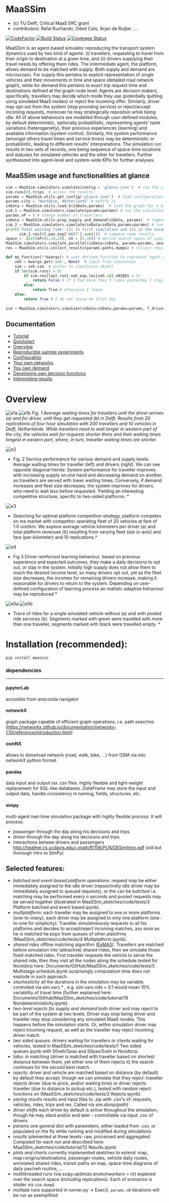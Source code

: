 # MaaSSim

* (c) TU Delft, Critical MaaS ERC grant
* contributors: Rafal Kucharski, Oded Cats, Arjan de Ruijter ....

[![CodeFactor](https://www.codefactor.io/repository/github/rafalkucharskipk/maassim/badge)](https://www.codefactor.io/repository/github/rafalkucharskipk/maassim)
[![Build Status](https://travis-ci.org/RafalKucharskiPK/MaaSSim.svg?branch=master)](https://travis-ci.org/RafalKucharskiPK/MaaSSim)
[![Coverage Status](https://coveralls.io/repos/github/RafalKucharskiPK/MaaSSim/badge.svg?branch=master)](https://coveralls.io/github/RafalKucharskiPK/MaaSSim?branch=master)



MaaSSim is an agent-based simulator reproducing the transport system dynamics used by two kind of agents: (i) travellers, requesting to travel from their origin to destination at a given time, and (ii) drivers supplying their travel needs by offering them rides. The intermediate agent, the platform, allows demand to be matched with supply. Both supply and demand are microscopic. For supply this pertains to explicit representation of single vehicles and their movements in time and space (detailed road network graph), while for demand this pertains to exact trip request time and destinations defined at the graph node level.
Agents are decision makers, specifically, travellers may decide which mode they use (potentially quitting using simulated MaaS modes) or reject the incoming offer. Similarly, driver may opt-out from the system (stop providing service) or reject/accept incoming requests, moreover he may strategically reposition while being idle. All of above behaviours are modelled through user-defined modules, by default deterministic, optionally probabilistic, representing agents' taste variations (heterogeneity), their previous experiences (learning) and available information (system control). Similarly, the system performance (amongst others travel times and service times) may be deterministic or probabilistic, leading to different results' interpretations.
The simulation run results in two sets of records, one being sequence of space-time locations and statuses for simulated vehicles and the other for travellers. Further synthesized into agent-level and system-wide KPIs for further analyses.

## MaaSSim usage and functionalities at glance

```python
sim = MaaSSim.simulators.simulate(config = 'glance.json')  # run the simulation from a given configuration
sim.runs[0].trips  # access the results
params = MaaSSim.utils.get_config('glance.json')  # load configuration
params.city = "Nootdorp, Netherlands" # modify it
inData = MaaSSim.utils.load_G(inData,params)  # load the graph for a different city
sim_1 = MaaSSim.simulators.simulate(params=params) # run the simulation
params.nP = 5 # change number of travellers
inData = MaaSSim.utils.prep_supply_and_demand(inData, params)  # regenerate supply and demand
sim_2 = MaaSSim.simulators.simulate(inData=inData,params=params) # run the second simulation
print('Total waiting time: {}s in first simulation and {}s in the second.'.format(sim_1.res[0].pax_exp['WAIT'].sum(),
      sim_2.res[0].pax_exp['WAIT'].sum()))  # compare some results
space =  dict(nP=[5,10,20], nV = [5,10]) # define search space of supply and demand levels
MaaSSim.simulators.simulate_parallel(inData=inData, params=params, search_space = space, logger_level = logging.WARNING) # run parallel experiments
res = MaaSSim.utils.collect_results(params.paths.dumps) # collect results from  parallel experiments

def my_function(**kwargs): # user defined function to represent agent decisions
    veh = kwargs.get('veh', None)  # input from simulation
    sim = veh.sim  # access to simulation object
    if len(sim.runs) > 0:
        if sim.res[last_run].veh_exp.loc[veh.id].nRIDES > 3:
            return False # if I had more than 3 rides yesterday I stay
        else:
            return True # otherwise I leave
    else:
        return True # I do not leave on first day
        
sim = MaaSSim.simulators.simulate(inData=inData,params=params, f_driver_out = my_function, logger_level = logging.INFO) # simulate with my user defined function
```


## Documentation


* [Tutorial](https://github.com/RafalKucharskiPK/MaaSSim/tree/master/docs/tutorials)
* [Quickstart](https://github.com/RafalKucharskiPK/MaaSSim/blob/master/docs/tutorials/01_Quickstart.ipynb)
* [Overview](https://github.com/RafalKucharskiPK/MaaSSim/blob/master/docs/tutorials/00_MaaSSim_at_glance.ipynb)
* [Reproducible sample experiments](https://github.com/RafalKucharskiPK/MaaSSim/tree/master/docs/Experiments)
* [Configuration](https://github.com/RafalKucharskiPK/MaaSSim/blob/master/docs/tutorials/A_04_Config.ipynb)
* [Your own networks](https://github.com/RafalKucharskiPK/MaaSSim/blob/master/docs/tutorials/A_01%20NetworkGraphs.ipynb)
* [You own demand](https://github.com/RafalKucharskiPK/MaaSSim/blob/master/docs/tutorials/A_03%20Synthetic%20Demand.ipynb)
* [Developing own decision functions](https://github.com/RafalKucharskiPK/MaaSSim/blob/master/docs/tutorials/06_User_defined_functionalities.ipynb)
* [Interpreting results](https://github.com/RafalKucharskiPK/MaaSSim/blob/master/docs/tutorials/05_Results.ipynb)


# Overview


![e1a](github.com/RafalKucharskiPK/MaaSSim/tree/master/docs/tutorials/figs/e1a.png)
![e1b](github.com/RafalKucharskiPK/MaaSSim/tree/master/docs/tutorials/figs/e1b.png)
*Fig. 1 Average waiting times for travellers until the driver arrives (a) and for driver, until they get requested (b) in Delft.
Results from 20 replications of four hour simulation with 200 travellers and 10 vehicles in Delft, Netherlands. While travellers need
to wait longer in western part of the city, the vehicles wait for requests shorter there and their waiting times longest in eastern
part, where, in turn, traveller waiting times are shorter.*


![e2](https://github.com/RafalKucharskiPK/MaaSSim/tree/master/docs/tutorials/figs/e2.png)
* Fig. 2 Service performance for various demand and supply levels. Average waiting times for traveller (left) and drivers (right). We can see opposite diagonal trends: System performance for traveller improves with increasing supply on one hand and decreasing demand on another, as travellers are served with lower waiting times. Conversely, if demand increases and fleet size decreases, the system improves for drivers, who need to wait less before requested. Yielding an interesting competitive structure, specific to two-sided platforms. *

![e3](https://github.com/RafalKucharskiPK/MaaSSim/tree/master/docs/tutorials/figs/e3.png)
* Searching for optimal platform competition strategy, platform competes on ma market with competitor operating fleet of 20 vehicles at fare of 1.0 unit/km. We explore average vehicle kilometers per driver (a) and total platform revenues (b) resulting from varying fleet size (x-axis) and fare (per-kilometer) and 10 replications.*

![e4](https://github.com/RafalKucharskiPK/MaaSSim/tree/master/docs/tutorials/figs/e4.png)
* Fig 3 Driver reinforced learning behaviour, based on previous experience and expected outcomes, they make a daily decisions to opt out, or stay in the system. Initially high supply does not allow them to reach the desired income level, so many drivers opt out, yet as the fleet size decreases, the incomes for remaining drivers increase, making it reasonable for drivers to return to the system. Depending on user-defined configuration of learning process an realistic adaptive behaviour may be reproduced *

![e5a](https://github.com/RafalKucharskiPK/MaaSSim/tree/master/docs/tutorials/figs/e5a.png)
![e5b](https://github.com/RafalKucharskiPK/MaaSSim/tree/master/docs/tutorials/figs/e5b.png)
* Trace of rides for a single simulated vehicle without (a) and with pooled ride services (b). Segments marked with green were travelled with more than one traveller, segments marked with black were travelled empty. *

# Installation (recommended):

`pip install maassin`
    
### dependencies
---
#### jupyterLab
   accesible from anaconda navigator

#### networkX
 graph package capable of efficient graph operations, i.e. path searches (https://networkx.github.io/documentation/networkx-1.10/reference/introduction.html)

#### osmNX
   allows to donwload network (road, walk, bike, ...) from OSM via into _networkX_ python format. 
   
#### pandas
   data input and output via .csv files. 
   highly flexible and light-weight replacement for SQL-like databases.
     _DataFrame_ may store tha input and output data, handle consistency in naming, fields, structures, etc.
     
#### simpy
   multi-agent real-time simulation package with highly flexible _process_. 
   It will process:
   *  _passenger_ through the day along his decisions and trips
   *  _driver_ through the day along his decisions and trips
   * interactions betwee drivers and passengers
   http://heather.cs.ucdavis.edu/~matloff/156/PLN/DESimIntro.pdf (old but thorough intro to SimPy)
   
 

## Selected features:


* _batched and event-based platform operations_: request may be either immediately assigned to the idle driver (repsectively idle driver may be immediately assigned to queued requests), or the can be *batched* i.e. matching may be performed every _n_ seconds and pooled requests may be served together (illustrated in MaaSSim_sketches/code/tests/3 Platform batched and event based.ipynb).
* _multiplatform_: each traveller may be assigned to one or more platforms (one-to-many), each driver may be assigned to only one platform (one-to-one for simplicity). Traveller simulatneously requests to all his platforms and decides to accept/reject  incoming matches, ass soon as he is matched he pops from queues of other platofrms (MaaSSim_sketches/code/tests/4 Multiplatform.ipynb).
* _shared rides_ offline matching algorithm ([ExMAS](https://github.com/RafalKucharskiPK/ExMAS)). Travellers are matched before simulation into (attractive) shared-rides, then we simulate those fixed matched rides. First traveller requests the vehicle to serve the shared ride, then they visit all the nodes along the schedule.tested for Nootdorp here: Documents/GitHub/MaaSSim_sketches/code/tests/5 Multistage schedule.ipynb surprisingly computation time does not explode in such approach.
* _stochasticity_ all the durations in the simulation may be variable, controlled via sim.vars.* , e.g. sim.vars.ride = 0.1 would mean 10% variability of travel time (further explained here: Documents/GitHub/MaaSSim_sketches/code/tutorial/16 Nondeterministicity.ipynb)
* _two-level rejects for supply and demand_ both driver and may reject to be part of the system at two levels. Driver may stop being driver and traveller may stop considering any simulated MaaS modes. This happens before the simulation starts. Or, within simulation driver may reject incoming request, as well as the traveller may reject incoming driver match.
* _two sided queues_: drivers waiting for travellers or clients waiting for vehicles, tested in MaaSSim_sketches/code/tests/1 Two sided queues.ipynb with 50veh/5pax and 50pax/5veh in Noodtorp
* _tabu_: in matching (driver is matched with traveller based on shortest distance between them, yet either one of them rejects it) the search continues for the second best match.
* _rejects_: driver and vehicle are matched based on distance (by default) by default they accept, though we can simulate that they reject: traveller rejects driver (due to price, and/or waiting time) or driver rejects traveller (due to distance to pickup etc.), tested with random reject functions on (MaaSSim_sketches/code/tests/2 Rejects.ipynb).
* _saving results_ results and input files to .zip with .csv's of: requests, vehicles, rides, trips and res. Called via _sim.dump(path)_
* _driver shifts_ each driver by default is active throughout the simulation, though he may stard and/or end later - controllable via input .csv of drivers
* _params_ one general dict with parameters, either loaded from .csv, or populated on the fly while running and modified during simulations 
* _results_ iplemented at three levels: raw, processed and aggregated. Computed for each run and described here: MaaSSim_sketches/code/tutorial/13 Results.ipynb
* _plots and charts_ currently implemented sketches to extend: map, map+origins/destinations, passenger routes, vehicle daily routes, annotated shared rides, transit paths on map, space-time diagrams of daily pax/veh routine, ...
* multithreaded runs (via _scipy.optimize.brute(nworkers = n)_) explored over the search space (including replications). Each of scenarios is stoder vis `sim.dump`)
* multiple runs supported in runner.py -> Exec(). `params.nD` iterations will be run as exemplified


